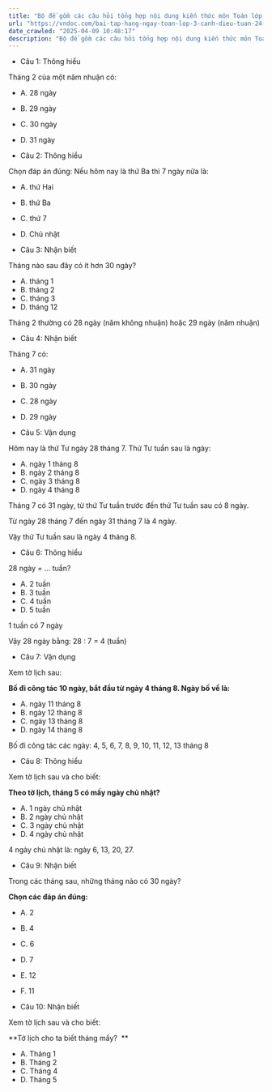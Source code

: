 ```yaml
---
title: "Bộ đề gồm các câu hỏi tổng hợp nội dung kiến thức môn Toán lớp 3 đã học ở Tuần 24 trong chương trình Toán lớp 3 Tập 2 sách Cánh diều, giúp các em ôn tập và luyện giải các dạng bài tập Toán lớp 3. Mời các em cùng luyện tập."
url: "https://vndoc.com/bai-tap-hang-ngay-toan-lop-3-canh-dieu-tuan-24-thu-3-337554"
date_crawled: "2025-04-09 10:48:17"
description: "Bộ đề gồm các câu hỏi tổng hợp nội dung kiến thức môn Toán lớp 3 đã học ở Tuần 24 trong chương trình Toán lớp 3 Tập 2 sách Cánh diều, giúp các em ôn tập và luyện giải các dạng bài tập Toán lớp 3. Mời các em cùng luyện tập."
---
```


* Câu 1:  Thông hiểu

Tháng 2 của một năm nhuận có:

  * A. 28 ngày 
  * B. 29 ngày 
  * C. 30 ngày 
  * D. 31 ngày 



* Câu 2:  Thông hiểu

Chọn đáp án đúng: Nếu hôm nay là thứ Ba thì 7 ngày nữa là:

  * A. thứ Hai 
  * B. thứ Ba 
  * C. thứ 7 
  * D. Chủ nhật 



* Câu 3:  Nhận biết

Tháng nào sau đây có ít hơn 30 ngày?

  * A. tháng 1 
  * B. tháng 2 
  * C. tháng 3 
  * D. tháng 12 



Tháng 2 thường có 28 ngày (năm không nhuận) hoặc 29 ngày (năm nhuận)

* Câu 4:  Nhận biết

Tháng 7 có:

  * A. 31 ngày 
  * B. 30 ngày 
  * C. 28 ngày 
  * D. 29 ngày 



* Câu 5:  Vận dụng

Hôm nay là thứ Tư ngày 28 tháng 7. Thứ Tư tuần sau là ngày:

  * A. ngày 1 tháng 8 
  * B. ngày 2 tháng 8 
  * C. ngày 3 tháng 8 
  * D. ngày 4 tháng 8 



Tháng 7 có 31 ngày, từ thứ Tư tuần trước đến thứ Tư tuần sau có 8 ngày.

Từ ngày 28 tháng 7 đến ngày 31 tháng 7 là 4 ngày.

Vậy thứ Tư tuần sau là ngày 4 tháng 8.

* Câu 6:  Thông hiểu

28 ngày = ... tuần?

  * A. 2 tuần 
  * B. 3 tuần 
  * C. 4 tuần 
  * D. 5 tuần 



1 tuần có 7 ngày

Vậy 28 ngày bằng: 28 : 7 = 4 (tuần)

* Câu 7:  Vận dụng

Xem tờ lịch sau:

**Bố đi công tác 10 ngày, bắt đầu từ ngày 4 tháng 8. Ngày bố về là:**

  * A. ngày 11 tháng 8 
  * B. ngày 12 tháng 8 
  * C. ngày 13 tháng 8 
  * D. ngày 14 tháng 8 



Bố đi công tác các ngày: 4, 5, 6, 7, 8, 9, 10, 11, 12, 13 tháng 8

* Câu 8:  Thông hiểu

Xem tờ lịch sau và cho biết:

**Theo tờ lịch, tháng 5 có mấy ngày chủ nhật?**

  * A. 1 ngày chủ nhật 
  * B. 2 ngày chủ nhật 
  * C. 3 ngày chủ nhật 
  * D. 4 ngày chủ nhật 



4 ngày chủ nhật là: ngày 6, 13, 20, 27.

* Câu 9:  Nhận biết

Trong các tháng sau, những tháng nào có 30 ngày?

**Chọn các đáp án đúng:**

  * A. 2 
  * B. 4 
  * C. 6 
  * D. 7 
  * E. 12 
  * F. 11 



* Câu 10:  Nhận biết

Xem tờ lịch sau và cho biết:

**Tờ lịch cho ta biết tháng mấy?  **

  * A. Tháng 1 
  * B. Tháng 2 
  * C. Tháng 4 
  * D. Tháng 5 


